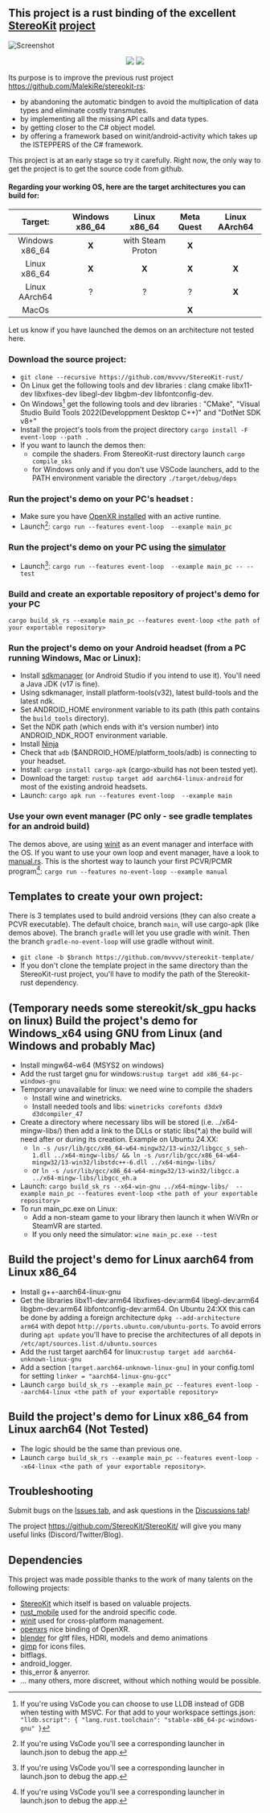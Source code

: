 ## This project is a rust binding of the excellent [StereoKit](https://StereoKit.net) [project](https://github.com/StereoKit/StereoKit/)

![Screenshot](/StereoKit-rust.png)

<p align="center">
    <a href="https://github.com/mvvvv/StereoKit-rust/branches"><img src="https://img.shields.io/github/last-commit/mvvvv/StereoKit-rust/master" /></a>
    <a href="https://tldrlegal.com/license/mit-license"><img src="https://img.shields.io/github/license/mvvvv/StereoKit-rust" /></a>
</p>

Its purpose is to improve the previous rust project <https://github.com/MalekiRe/stereokit-rs>:
- by abandoning the automatic bindgen to avoid the multiplication of data types and eliminate costly transmutes.
- by implementing all the missing API calls and data types.
- by getting closer to the C# object model.
- by offering a framework based on winit/android-activity which takes up the ISTEPPERS of the C# framework.


This project is at an early stage so try it carefully. Right now, the only way to get the project is to get the source code from github.

#### Regarding your working OS, here are the target architectures you can build for:

| Target: | Windows x86_64| Linux x86_64       | Meta Quest |  Linux AArch64     | 
|:-------:|:-------------:|:------------------:|:----------:|:------------------:|
| Windows x86_64 | **X**  | with Steam Proton  |     **X**  |  |
| Linux  x86_64  | **X**  |            **X**   |     **X**  |  **X**             |
| Linux  AArch64 |  ?     |         ?          |       ?    |  **X**             |
| MacOs          |        |                    |     **X**  |  |  
Let us know if you have launched the demos on an architecture not tested here.


### Download the source project:
* `git clone --recursive https://github.com/mvvvv/StereoKit-rust/`
* On Linux get the following tools and dev libraries : clang cmake libx11-dev libxfixes-dev libegl-dev libgbm-dev libfontconfig-dev.
* On Windows[^2] get the following tools and dev libraries : "CMake", "Visual Studio Build Tools 2022(Developpment Desktop C++)" and "DotNet SDK v8+" 
* Install the project's tools from the project directory `cargo install -F event-loop --path .`
* If you want to launch the demos then: 
  - compile the shaders. From StereoKit-rust directory launch `cargo compile_sks` 
  - for Windows only and if you don't use VSCode launchers, add to the PATH environment variable the directory `./target/debug/deps`

### Run the project's demo on your PC's headset :
* Make sure you have [OpenXR installed](https://www.khronos.org/openxr/) with an active runtine.
* Launch[^1]: `cargo run --features event-loop  --example main_pc`

### Run the project's demo on your PC using the [simulator](https://stereokit.net/Pages/Guides/Using-The-Simulator.html) 
* Launch[^1]: `cargo run --features event-loop  --example main_pc -- --test`

### Build and create an exportable repository of project's demo for your PC
`cargo build_sk_rs --example main_pc --features event-loop <the path of your exportable repository>`

### Run the project's demo on your Android headset (from a PC running Windows, Mac or Linux):
* Install [sdkmanager](https://developer.android.com/studio/command-line/sdkmanager)  (or Android Studio if you intend to use it). You'll need a Java JDK (v17 is fine).
* Using sdkmanager, install platform-tools(v32), latest build-tools and the latest ndk. 
* Set ANDROID_HOME environment variable to its path (this path contains the `build_tools` directory). 
* Set the NDK path (which ends with it's version number) into ANDROID_NDK_ROOT environment variable.
* Install [Ninja](https://ninja-build.org/) 
* Check that `adb` ($ANDROID_HOME/platform_tools/adb) is connecting to your headset.
* Install: `cargo install cargo-apk` (cargo-xbuild has not been tested yet).
* Download the target: `rustup target add aarch64-linux-android` for most of the existing android headsets.
* Launch: `cargo apk run --features event-loop  --example main`

### Use your own event manager (PC only - see gradle templates for an android build)
The demos above, are using [winit](https://github.com/rust-windowing/winit) as an event manager and interface with the OS. If you want to use your own loop and event manager, have a look to [manual.rs](https://github.com/mvvvv/StereoKit-rust/blob/master/examples/manual.rs).
This is the shortest way to launch your first PCVR/PCMR program[^1]: `cargo run --features no-event-loop --example manual`


## Templates to create your own project:
There is 3 templates used to build android versions (they can also create a PCVR executable). The default choice, branch `main`, will use cargo-apk (like demos above). The branch `gradle` will let you use gradle with winit. Then the branch `gradle-no-event-loop` will use gradle without winit.
* `git clone -b $branch https://github.com/mvvvv/stereokit-template/`
* If you don't clone the template project in the same directory than the StereoKit-rust project, you'll have to modify the path of the Stereokit-rust dependency.


## (Temporary needs some stereokit/sk_gpu hacks on linux) Build the project's demo for Windows_x64 using GNU from Linux (and Windows and probably Mac)
* Install mingw64-w64 (MSYS2 on windows)
* Add the rust target gnu for windows:`rustup target add x86_64-pc-windows-gnu`
* Temporary unavailable for linux: we need wine to compile the shaders
  - Install wine and winetricks.
  - Install needed tools and libs: `winetricks corefonts d3dx9 d3dcompiler_47`
* Create a directory where necessary libs will be stored (i.e. ../x64-mingw-libs/) then add a link to the DLLs or static libs(*.a) the build will need after or during its creation. Example on Ubuntu 24.XX:
  - `ln -s /usr/lib/gcc/x86_64-w64-mingw32/13-win32/libgcc_s_seh-1.dll ../x64-mingw-libs/ && ln -s /usr/lib/gcc/x86_64-w64-mingw32/13-win32/libstdc++-6.dll ../x64-mingw-libs/`
  - or `ln -s /usr/lib/gcc/x86_64-w64-mingw32/13-win32/libgcc.a ../x64-mingw-libs/libgcc_eh.a`
* Launch: `cargo build_sk_rs --x64-win-gnu ../x64-mingw-libs/  --example main_pc --features event-loop <the path of your exportable repository>`
* To run main_pc.exe on Linux:
  - Add a non-steam game to your library then launch it when WiVRn or SteamVR are started.
  - If you only need the simulator: `wine main_pc.exe --test`

## Build the project's demo for Linux aarch64 from Linux x86_64
* Install g++-aarch64-linux-gnu
* Get the libraries libx11-dev:arm64 libxfixes-dev:arm64 libegl-dev:arm64 libgbm-dev:arm64 libfontconfig-dev:arm64. On Ubuntu 24:XX this can be done by adding a foreign architecture `dpkg --add-architecture arm64` with depot `http://ports.ubuntu.com/ubuntu-ports`. To avoid errors during `apt update` you'll have to precise the architectures of all depots in `/etc/apt/sources.list.d/ubuntu.sources`
* Add the rust target aarch64 for linux:`rustup target add aarch64-unknown-linux-gnu`
* Add a section `[target.aarch64-unknown-linux-gnu]` in your config.toml for setting `linker = "aarch64-linux-gnu-gcc"`
* Launch `cargo build_sk_rs --example main_pc --features event-loop --aarch64-linux <the path of your exportable repository>`

## Build the project's demo for Linux x86_64 from Linux aarch64 (Not Tested)
* The logic should be the same than previous one.
* Launch `cargo build_sk_rs --example main_pc --features event-loop --x64-linux <the path of your exportable repository>`.

## Troubleshooting
Submit bugs on the [Issues tab](https://github.com/mvvvv/StereoKit-rust/issues), and ask questions in the [Discussions tab](https://github.com/mvvvv/StereoKit-rust/discussions)!

The project <https://github.com/StereoKit/StereoKit/> will give you many useful links (Discord/Twitter/Blog).


## Dependencies

This project was made possible thanks to the work of many talents on the following projects:
* [StereoKit](https://github.com/StereoKit/StereoKit/tree/cb6717aa8bc853e039bf3e0751cf4bff24c94910?tab=readme-ov-file#dependencies) which itself is based on valuable projects.
* [rust_mobile](https://github.com/rust-mobile) used for the android specific code.
* [winit](https://github.com/rust-windowing/winit) used for cross-platform management. 
* [openxrs](https://github.com/Ralith/openxrs) nice binding of OpenXR.
* [blender](https://www.blender.org/) for gltf files, HDRI, models and demo animations
* [gimp](https://www.gimp.org/) for icons files.
* bitflags.
* android_logger.
* this_error & anyerror.
* ... many others, more discreet, without which nothing would be possible.

[^1]: If you're using VsCode you'll see a corresponding launcher in launch.json to debug the app.

[^2]: If you're using VsCode you can choose to use LLDB instead of GDB when testing with MSVC. For that add to your workspace settings.json:
      ```"lldb.script": { "lang.rust.toolchain": "stable-x86_64-pc-windows-gnu" }```